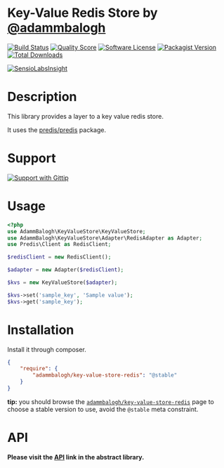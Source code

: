 # Key-Value Redis Store by [@adammbalogh](http://twitter.com/adammbalogh)

[![Build Status](https://img.shields.io/travis/adammbalogh/key-value-store-redis/master.svg?style=flat)](https://travis-ci.org/adammbalogh/key-value-store-redis)
[![Quality Score](https://img.shields.io/scrutinizer/g/adammbalogh/key-value-store-redis.svg?style=flat)](https://scrutinizer-ci.com/g/adammbalogh/key-value-store-redis)
[![Software License](https://img.shields.io/badge/license-MIT-blue.svg?style=flat)](LICENSE)
[![Packagist Version](https://img.shields.io/packagist/v/adammbalogh/key-value-store-redis.svg?style=flat)](https://packagist.org/packages/adammbalogh/key-value-store-redis)
[![Total Downloads](https://img.shields.io/packagist/dt/adammbalogh/key-value-store-redis.svg?style=flat)](https://packagist.org/packages/adammbalogh/key-value-store-redis)

[![SensioLabsInsight](https://insight.sensiolabs.com/projects/f34aa5bf-4787-4929-a4a7-58053f8e63c3/small.png)](https://insight.sensiolabs.com/projects/f34aa5bf-4787-4929-a4a7-58053f8e63c3)

# Description

This library provides a layer to a key value redis store.

It uses the [predis/predis](https://github.com/nrk/predis) package.

# Support

[![Support with Gittip](http://img.shields.io/gittip/adammbalogh.svg?style=flat)](https://www.gittip.com/adammbalogh/)

# Usage

```php
<?php
use AdammBalogh\KeyValueStore\KeyValueStore;
use AdammBalogh\KeyValueStore\Adapter\RedisAdapter as Adapter;
use Predis\Client as RedisClient;

$redisClient = new RedisClient();

$adapter = new Adapter($redisClient);

$kvs = new KeyValueStore($adapter);

$kvs->set('sample_key', 'Sample value');
$kvs->get('sample_key');
```

# Installation

Install it through composer.

```json
{
    "require": {
        "adammbalogh/key-value-store-redis": "@stable"
    }
}
```

**tip:** you should browse the [`adammbalogh/key-value-store-redis`](https://packagist.org/packages/adammbalogh/key-value-store-redis)
page to choose a stable version to use, avoid the `@stable` meta constraint.

# API

**Please visit the [API](https://github.com/adammbalogh/key-value-store/blob/master/readme.md#api) link in the abstract library.**

